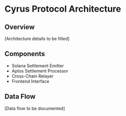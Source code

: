 # Cyrus Protocol Architecture

## Overview
[Architecture details to be filled]

## Components
- Solana Settlement Emitter
- Aptos Settlement Processor  
- Cross-Chain Relayer
- Frontend Interface

## Data Flow
[Data flow to be documented]
